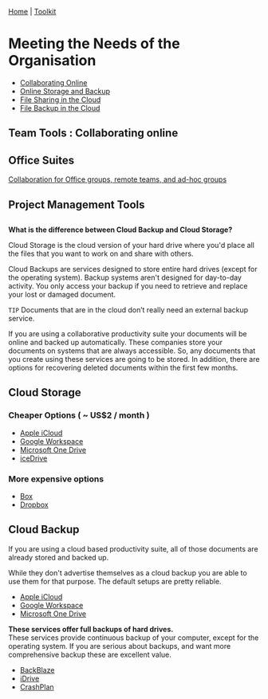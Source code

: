 [Home](index.md) | [Toolkit](Toolkit.md)

# Meeting the Needs of the Organisation

* [Collaborating Online](#collaboration)
* [Online Storage and Backup](#differences)
* [File Sharing in the Cloud](#sharing)
* [File Backup in the Cloud](#backup)

## Team Tools : Collaborating online <a name="collaboration"></a>

## Office Suites

[Collaboration for Office groups, remote teams, and ad-hoc groups](Collaboration.md)

## Project Management Tools

## 

**What is the difference between Cloud Backup and Cloud Storage?**  <a name="differences"></a>

Cloud Storage is the cloud version of your hard drive where you'd place all the files that you want to work on and share with others. 

Cloud Backups are services designed to store entire hard drives (except for the operating system). Backup systems aren't designed for day-to-day activity. You only access your backup if you need to retrieve and replace your lost or damaged document.

``TIP`` Documents that are in the cloud don’t really need an external backup service. 

If you are using a collaborative productivity suite your documents will be online and backed up automatically. These companies store your documents on systems that are always accessible. So, any documents that you create using these services are going to be stored. In addition, there are options for recovering deleted documents within the first few months. 

## Cloud Storage  <a name="sharing"></a>

### Cheaper Options ( ~ US$2 / month )

* [Apple iCloud](https://support.apple.com/en-gb/guide/icloud/mm3d17a80e23/icloud)  
* [Google Workspace](https://workspace.google.com/products/drive/)  
* [Microsoft One Drive](https://www.microsoft.com/en-nz/microsoft-365/onedrive/online-cloud-storage)
* [iceDrive](https://icedrive.net)  

### More expensive options

* [Box](https://www.box.com)  
* [Dropbox](https://www.dropbox.com)  

## Cloud Backup    <a name="backup"></a>

If you are using a cloud based productivity suite, all of those documents are already stored and backed up. 

While they don't advertise themselves as a cloud backup you are able to use them for that purpose. The default setups are pretty reliable. 

* [Apple iCloud](https://support.apple.com/en-gb/guide/icloud/mm3d17a80e23/icloud)  
* [Google Workspace](https://workspace.google.com/products/drive/)  
* [Microsoft One Drive](https://www.microsoft.com/en-nz/microsoft-365/onedrive/online-cloud-storage)

**These services offer full backups of hard drives.**  
These services provide continuous backup of your computer, except for the operating system. If you are serious about backups, and want more comprehensive backup these are excellent value.  

- [BackBlaze](https://www.backblaze.com)  
- [iDrive](https://www.idrive.com)  
- [CrashPlan](https://www.crashplan.com/en-us/)  
